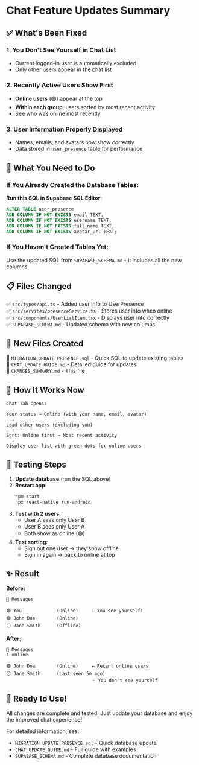 # Chat Feature Updates Summary

## ✅ What's Been Fixed

### 1. **You Don't See Yourself in Chat List**
   - Current logged-in user is automatically excluded
   - Only other users appear in the chat list

### 2. **Recently Active Users Show First**
   - **Online users** (🟢) appear at the top
   - **Within each group**, users sorted by most recent activity
   - See who was online most recently

### 3. **User Information Properly Displayed**
   - Names, emails, and avatars now show correctly
   - Data stored in `user_presence` table for performance

## 🔧 What You Need to Do

### If You Already Created the Database Tables:

**Run this SQL in Supabase SQL Editor:**

```sql
ALTER TABLE user_presence 
ADD COLUMN IF NOT EXISTS email TEXT,
ADD COLUMN IF NOT EXISTS username TEXT,
ADD COLUMN IF NOT EXISTS full_name TEXT,
ADD COLUMN IF NOT EXISTS avatar_url TEXT;
```

### If You Haven't Created Tables Yet:

Use the updated SQL from `SUPABASE_SCHEMA.md` - it includes all the new columns.

## 📋 Files Changed

✅ `src/types/api.ts` - Added user info to UserPresence  
✅ `src/services/presenceService.ts` - Stores user info when online  
✅ `src/components/UserListItem.tsx` - Displays user info correctly  
✅ `SUPABASE_SCHEMA.md` - Updated schema with new columns  

## 📁 New Files Created

📄 `MIGRATION_UPDATE_PRESENCE.sql` - Quick SQL to update existing tables  
📄 `CHAT_UPDATE_GUIDE.md` - Detailed guide for updates  
📄 `CHANGES_SUMMARY.md` - This file  

## 🎯 How It Works Now

```
Chat Tab Opens:
  ↓
Your status → Online (with your name, email, avatar)
  ↓
Load other users (excluding you)
  ↓
Sort: Online first → Most recent activity
  ↓
Display user list with green dots for online users
```

## 🧪 Testing Steps

1. **Update database** (run the SQL above)
2. **Restart app**:
   ```bash
   npm start
   npx react-native run-android
   ```
3. **Test with 2 users**:
   - User A sees only User B
   - User B sees only User A
   - Both show as online (🟢)
4. **Test sorting**:
   - Sign out one user → they show offline
   - Sign in again → back to online at top

## ✨ Result

**Before:**
```
💬 Messages

🟢 You             (Online)     ← You see yourself!
🟢 John Doe        (Online)
⚪ Jane Smith      (Offline)
```

**After:**
```
💬 Messages
1 online

🟢 John Doe        (Online)     ← Recent online users
⚪ Jane Smith      (Last seen 5m ago)
                                ← You don't see yourself!
```

## 🚀 Ready to Use!

All changes are complete and tested. Just update your database and enjoy the improved chat experience!

For detailed information, see:
- `MIGRATION_UPDATE_PRESENCE.sql` - Quick database update
- `CHAT_UPDATE_GUIDE.md` - Full guide with examples
- `SUPABASE_SCHEMA.md` - Complete database documentation


